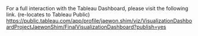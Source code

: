 For a full interaction with the Tableau Dashboard, please visit the following link. (re-locates to Tableau Public)
https://public.tableau.com/app/profile/jaewon.shim/viz/VisualizationDashboardProjectJaewonShim/FinalVisualizationDashboard?publish=yes
